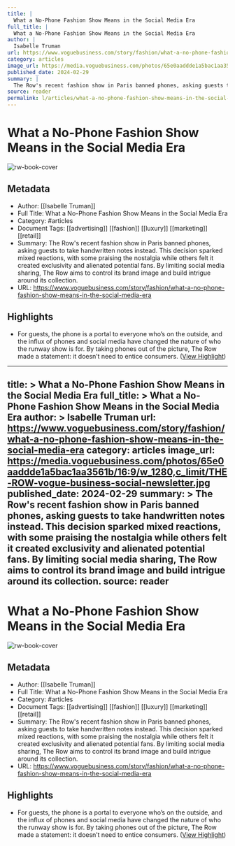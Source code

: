 ```yaml
---
title: |
  What a No-Phone Fashion Show Means in the Social Media Era
full_title: |
  What a No-Phone Fashion Show Means in the Social Media Era
author: |
  Isabelle Truman
url: https://www.voguebusiness.com/story/fashion/what-a-no-phone-fashion-show-means-in-the-social-media-era
category: articles
image_url: https://media.voguebusiness.com/photos/65e0aaddde1a5bac1aa3561b/16:9/w_1280,c_limit/THE-ROW-vogue-business-social-newsletter.jpg
published_date: 2024-02-29
summary: |
  The Row's recent fashion show in Paris banned phones, asking guests to take handwritten notes instead. This decision sparked mixed reactions, with some praising the nostalgia while others felt it created exclusivity and alienated potential fans. By limiting social media sharing, The Row aims to control its brand image and build intrigue around its collection.
source: reader
permalink: l/articles/what-a-no-phone-fashion-show-means-in-the-social-media-era
---
```

# What a No-Phone Fashion Show Means in the Social Media Era

![rw-book-cover](https://media.voguebusiness.com/photos/65e0aaddde1a5bac1aa3561b/16:9/w_1280,c_limit/THE-ROW-vogue-business-social-newsletter.jpg)

## Metadata
- Author: [[Isabelle Truman]]
- Full Title: What a No-Phone Fashion Show Means in the Social Media Era
- Category: #articles
- Document Tags: [[advertising]] [[fashion]] [[luxury]] [[marketing]] [[retail]] 
- Summary: The Row's recent fashion show in Paris banned phones, asking guests to take handwritten notes instead. This decision sparked mixed reactions, with some praising the nostalgia while others felt it created exclusivity and alienated potential fans. By limiting social media sharing, The Row aims to control its brand image and build intrigue around its collection.
- URL: https://www.voguebusiness.com/story/fashion/what-a-no-phone-fashion-show-means-in-the-social-media-era

## Highlights
- For guests, the phone is a portal to everyone who’s on the outside, and the influx of phones and social media have changed the nature of who the runway show is for. By taking phones out of the picture, The Row made a statement: it doesn’t need to entice consumers. ([View Highlight](https://read.readwise.io/read/01jgh3cj5qg30tbcp8zckz77gr))


---
title: >
  What a No-Phone Fashion Show Means in the Social Media Era
full_title: >
  What a No-Phone Fashion Show Means in the Social Media Era
author: >
  Isabelle Truman
url: https://www.voguebusiness.com/story/fashion/what-a-no-phone-fashion-show-means-in-the-social-media-era
category: articles
image_url: https://media.voguebusiness.com/photos/65e0aaddde1a5bac1aa3561b/16:9/w_1280,c_limit/THE-ROW-vogue-business-social-newsletter.jpg
published_date: 2024-02-29
summary: >
  The Row's recent fashion show in Paris banned phones, asking guests to take handwritten notes instead. This decision sparked mixed reactions, with some praising the nostalgia while others felt it created exclusivity and alienated potential fans. By limiting social media sharing, The Row aims to control its brand image and build intrigue around its collection.
source: reader
---
# What a No-Phone Fashion Show Means in the Social Media Era

![rw-book-cover](https://media.voguebusiness.com/photos/65e0aaddde1a5bac1aa3561b/16:9/w_1280,c_limit/THE-ROW-vogue-business-social-newsletter.jpg)

## Metadata
- Author: [[Isabelle Truman]]
- Full Title: What a No-Phone Fashion Show Means in the Social Media Era
- Category: #articles
- Document Tags: [[advertising]] [[fashion]] [[luxury]] [[marketing]] [[retail]] 
- Summary: The Row's recent fashion show in Paris banned phones, asking guests to take handwritten notes instead. This decision sparked mixed reactions, with some praising the nostalgia while others felt it created exclusivity and alienated potential fans. By limiting social media sharing, The Row aims to control its brand image and build intrigue around its collection.
- URL: https://www.voguebusiness.com/story/fashion/what-a-no-phone-fashion-show-means-in-the-social-media-era

## Highlights
- For guests, the phone is a portal to everyone who’s on the outside, and the influx of phones and social media have changed the nature of who the runway show is for. By taking phones out of the picture, The Row made a statement: it doesn’t need to entice consumers. ([View Highlight](https://read.readwise.io/read/01jgh3cj5qg30tbcp8zckz77gr))


